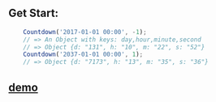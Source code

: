 ## Get Start:

```js
	Countdown('2017-01-01 00:00', -1);
	// => An Object with keys: day,hour,minute,second
	// => Object {d: "131", h: "10", m: "22", s: "52"}
	Countdown('2037-01-01 00:00', 1);
	// => Object {d: "7173", h: "13", m: "35", s: "36"}
```
## [demo](https://loiee.github.io/countdown/)